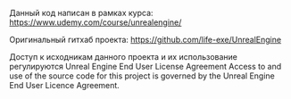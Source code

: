 Данный код написан в рамках курса: https://www.udemy.com/course/unrealengine/

Оригинальный гитхаб проекта: https://github.com/life-exe/UnrealEngine

Доступ к исходникам данного проекта и их использование регулируются Unreal Engine End User License 
Agreement Access to and use of the source code for this project is governed by the Unreal Engine End User Licence Agreement.
